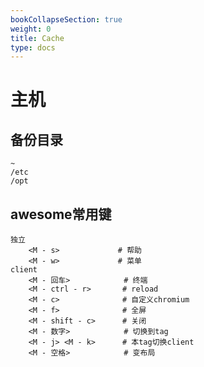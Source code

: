 ```yaml
---
bookCollapseSection: true
weight: 0
title: Cache
type: docs
---
```


# 主机
## 备份目录
	~
	/etc
	/opt
## awesome常用键
    独立
        <M - s>             # 帮助
        <M - w>             # 菜单
    client
        <M - 回车>            # 终端
        <M - ctrl - r>       # reload
        <M - c>              # 自定义chromium
        <M - f>              # 全屏
        <M - shift - c>      # 关闭
        <M - 数字>            # 切换到tag
        <M - j> <M - k>      # 本tag切换client
        <M - 空格>            # 变布局